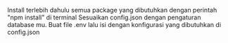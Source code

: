 Install terlebih dahulu semua package yang dibutuhkan dengan perintah "npm install" di terminal
Sesuaikan config.json dengan pengaturan database mu. Buat file .env lalu isi dengan konfigurasi yang dibutuhkan di config.json
